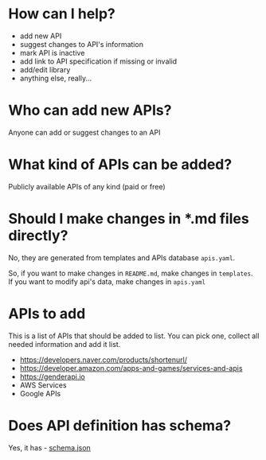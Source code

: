 # How can I help?
- add new API
- suggest changes to API's information
- mark API is inactive  
- add link to API specification if missing or invalid
- add/edit library
- anything else, really...

# Who can add new APIs?
Anyone can add or suggest changes to an API

# What kind of APIs can be added?
Publicly available APIs of any kind (paid or free)

# Should I make changes in *.md files directly?
No, they are generated from templates and APIs database `apis.yaml`.

So, if you want to make changes in `README.md`, make changes in `templates`. 
If you want to modify api's data, make changes in `apis.yaml`

# APIs to add
This is a list of APIs that should be added to list. You can pick one, collect all needed information and add it list. 
- https://developers.naver.com/products/shortenurl/
- https://developer.amazon.com/apps-and-games/services-and-apis
- https://genderapi.io  
- AWS Services
- Google APIs

# Does API definition has schema?
Yes, it has - [schema.json](https://github.com/apis-list/apis-list/blob/main/schema.json)

